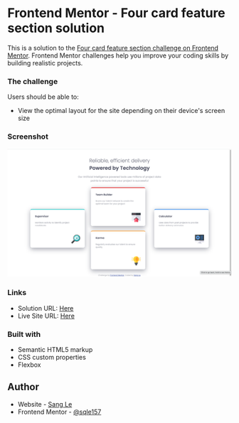 # Frontend Mentor - Four card feature section solution

This is a solution to the [Four card feature section challenge on Frontend Mentor](https://www.frontendmentor.io/challenges/four-card-feature-section-weK1eFYK). Frontend Mentor challenges help you improve your coding skills by building realistic projects. 

### The challenge

Users should be able to:

- View the optimal layout for the site depending on their device's screen size

### Screenshot

![](./screenshot.png)


### Links

- Solution URL: [Here](https://github.com/sqle157/four-card-feature-section)
- Live Site URL: [Here](https://sqle157.github.io/four-card-feature-section)

### Built with

- Semantic HTML5 markup
- CSS custom properties
- Flexbox

## Author

- Website - [Sang Le](https://github.com/sqle157)
- Frontend Mentor - [@sqle157](https://www.frontendmentor.io/profile/sqle157)